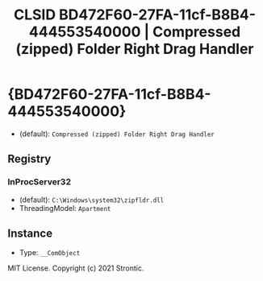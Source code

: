 ﻿---
title: "CLSID BD472F60-27FA-11cf-B8B4-444553540000 | Compressed (zipped) Folder Right Drag Handler"
excerpt: What is COM-Object CLSID BD472F60-27FA-11cf-B8B4-444553540000?
---

# {BD472F60-27FA-11cf-B8B4-444553540000}

* (default): `Compressed (zipped) Folder Right Drag Handler`

## Registry


### InProcServer32

* (default): `C:\Windows\system32\zipfldr.dll`
* ThreadingModel: `Apartment`

## Instance

* Type: `__ComObject`

MIT License. Copyright (c) 2021 Strontic.


